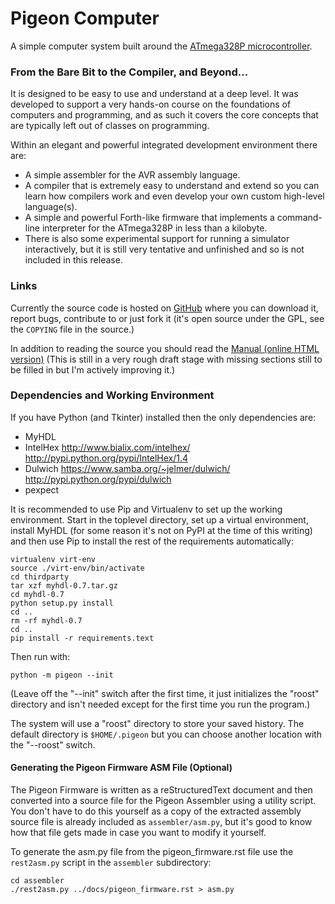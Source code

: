 Pigeon Computer
===============

A simple computer system built around the [ATmega328P microcontroller][1].

### From the Bare Bit to the Compiler, and Beyond...

It is designed to be easy to use and understand at a deep level.  It was
developed to support a very hands-on course on the foundations of
computers and programming, and as such it covers the core concepts that are
typically left out of classes on programming.

Within an elegant and powerful integrated development environment there
are:

* A simple assembler for the AVR assembly language.
* A compiler that is extremely easy to understand and extend so you can
  learn how compilers work and even develop your own custom high-level
  language(s).
* A simple and powerful Forth-like firmware that implements a
  command-line interpreter for the ATmega328P in less than a kilobyte.
* There is also some experimental support for running a simulator
  interactively, but it is still very tentative and unfinished and so
  is not included in this release.

### Links

Currently the source code is hosted on [GitHub][3] where you can download
it, report bugs, contribute to or just fork it (it's open source under
the GPL, see the `COPYING` file in the source.)

In addition to reading the source you should read the [Manual (online
HTML version)][4] (This is still in a very rough draft stage with missing
sections still to be filled in but I'm actively improving it.)

### Dependencies and Working Environment

If you have Python (and Tkinter) installed then the only dependencies are:

* MyHDL
* IntelHex http://www.bialix.com/intelhex/ http://pypi.python.org/pypi/IntelHex/1.4
* Dulwich https://www.samba.org/~jelmer/dulwich/ http://pypi.python.org/pypi/dulwich
* pexpect

It is recommended to use Pip and Virtualenv to set up the working environment.
Start in the toplevel directory, set up a virtual environment, install MyHDL
(for some reason it's not on PyPI at the time of this writing) and then use
Pip to install the rest of the requirements automatically:

    virtualenv virt-env
    source ./virt-env/bin/activate
    cd thirdparty
    tar xzf myhdl-0.7.tar.gz
    cd myhdl-0.7
    python setup.py install
    cd ..
    rm -rf myhdl-0.7
    cd ..
    pip install -r requirements.text 

Then run with:

    python -m pigeon --init

(Leave off the "--init" switch after the first time, it just initializes
the "roost" directory and isn't needed except for the first time you run
the program.)

The system will use a "roost" directory to store your saved history. The
default directory is `$HOME/.pigeon` but you can choose another location
with the "--roost" switch.


#### Generating the Pigeon Firmware ASM File (Optional)

The Pigeon Firmware is written as a reStructuredText document and then
converted into a source file for the Pigeon Assembler using a utility
script.  You don't have to do this yourself as a copy of the extracted
assembly source file is already included as `assembler/asm.py`, but it's
good to know how that file gets made in case you want to modify it
yourself.

To generate the asm.py file from the pigeon_firmware.rst file use the
`rest2asm.py` script in the `assembler` subdirectory:

    cd assembler
    ./rest2asm.py ../docs/pigeon_firmware.rst > asm.py 


[1]: http://www.atmel.com/devices/atmega328p.aspx

[2]: http://pythonwise.blogspot.com/2012/06/python-based-assembler.html

[3]: https://github.com/PhoenixBureau/PigeonComputer

[4]: http://phoenixbureau.github.com/PigeonComputer/
